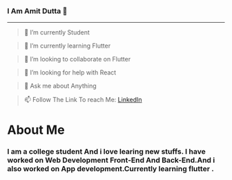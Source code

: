 ### I Am Amit Dutta 🧑‍
___




> 🔭 I’m currently Student

> 🌱 I’m currently learning Flutter

> 👯 I’m looking to collaborate on Flutter

> 🤔 I’m looking for help with React

>  💬 Ask me about Anything 

> 📫 Follow The Link To reach Me: <a href="https://www.linkedin.com/in/amit-dutta-a6996315a/" >LinkedIn</a>


# **About Me**

### I am a college student And i love learing new stuffs. I have worked on Web Development Front-End And Back-End.And i also worked on App development.Currently learning flutter .
